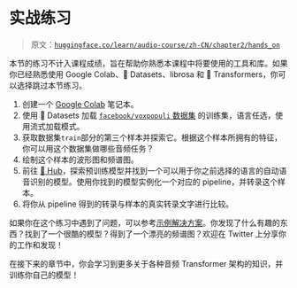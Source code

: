 # 实战练习

> 原文：[`huggingface.co/learn/audio-course/zh-CN/chapter2/hands_on`](https://huggingface.co/learn/audio-course/zh-CN/chapter2/hands_on)

           

本节的练习不计入课程成绩，旨在帮助你熟悉本课程中将要使用的工具和库。如果你已经熟悉使用 Google Colab、🤗 Datasets、librosa 和 🤗 Transformers，你可以选择跳过本节练习。

1.  创建一个 [Google Colab](https://colab.research.google.com) 笔记本。
2.  使用 🤗 Datasets 加载 [`facebook/voxpopuli` 数据集](https://huggingface.co/datasets/facebook/voxpopuli) 的训练集，语言任选，使用流式加载模式。
3.  获取数据集`train`部分的第三个样本并探索它。根据这个样本所拥有的特征，你可以用这个数据集做哪些音频任务？
4.  绘制这个样本的波形图和频谱图。
5.  前往 [🤗 Hub](https://huggingface.co/models)，探索预训练模型并找到一个可以用于你之前选择的语言的自动语音识别的模型。使用你找到的模型实例化一个对应的 pipeline，并转录这个样本。
6.  将你从 pipeline 得到的转录与样本的真实转录文字进行比较。

如果你在这个练习中遇到了问题，可以参考[示例解决方案](https://colab.research.google.com/drive/1NGyo5wFpRj8TMfZOIuPaJHqyyXCITftc?usp=sharing)。你发现了什么有趣的东西？找到了一个很酷的模型？得到了一个漂亮的频谱图？欢迎在 Twitter 上分享你的工作和发现！

在接下来的章节中，你会学习到更多关于各种音频 Transformer 架构的知识，并训练你自己的模型！